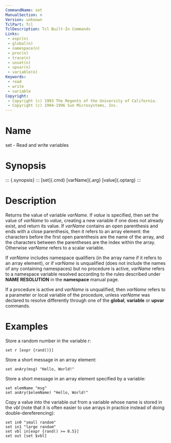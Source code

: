```yaml
---
CommandName: set
ManualSection: n
Version: unknown
TclPart: Tcl
TclDescription: Tcl Built-In Commands
Links:
 - expr(n)
 - global(n)
 - namespace(n)
 - proc(n)
 - trace(n)
 - unset(n)
 - upvar(n)
 - variable(n)
Keywords:
 - read
 - write
 - variable
Copyright:
 - Copyright (c) 1993 The Regents of the University of California.
 - Copyright (c) 1994-1996 Sun Microsystems, Inc.
---
```


# Name

set - Read and write variables

# Synopsis

::: {.synopsis} :::
[set]{.cmd} [varName]{.arg} [value]{.optarg}
:::

# Description

Returns the value of variable *varName*. If *value* is specified, then set the value of *varName* to *value*, creating a new variable if one does not already exist, and return its value. If *varName* contains an open parenthesis and ends with a close parenthesis, then it refers to an array element:  the characters before the first open parenthesis are the name of the array, and the characters between the parentheses are the index within the array. Otherwise *varName* refers to a scalar variable.

If *varName* includes namespace qualifiers (in the array name if it refers to an array element), or if *varName* is unqualified (does not include the names of any containing namespaces) but no procedure is active, *varName* refers to a namespace variable resolved according to the rules described under **NAME RESOLUTION** in the **namespace** manual page.

If a procedure is active and *varName* is unqualified, then *varName* refers to a parameter or local variable of the procedure, unless *varName* was declared to resolve differently through one of the **global**, **variable** or **upvar** commands.

# Examples

Store a random number in the variable *r*:

```
set r [expr {rand()}]
```

Store a short message in an array element:

```
set anAry(msg) "Hello, World!"
```

Store a short message in an array element specified by a variable:

```
set elemName "msg"
set anAry($elemName) "Hello, World!"
```

Copy a value into the variable *out* from a variable whose name is stored in the *vbl* (note that it is often easier to use arrays in practice instead of doing double-dereferencing):

```
set in0 "small random"
set in1 "large random"
set vbl in[expr {rand() >= 0.5}]
set out [set $vbl]
```

